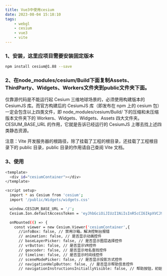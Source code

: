 ```yaml
---
title: Vue3中使用cesium
date: 2023-08-04 15:18:10
tags:
    - webgl
    - cesium
    - vue3
    - vite
---
```


### 1、安装，这里应项目需要安装固定版本

```bash
npm install cesium@1.88 --save
```

### 2、在node_modules/cesium/Build下面复制Assets、ThirdParty、Widgets、Workers文件夹到public文件夹下面。

仅靠源代码是不能运行起 Cesium 三维地球场景的，必须使用构建版本的 CesiumJS 库。而官方构建后的 CesiumJS 库（即发布在 npm 上的 cesium 包）一定会包含以上四类文件，即 node_modules/cesium/Build/ 下的压缩和未压缩版本文件夹下的 Workers、Widgets、Widgets、Assets 四大文件夹。
CESIUM_BASE_URL 的作用，它就是告诉已经运行的 CesiumJS 上哪去找上述四类静态资源。

注意：Vite 开发服务器的根路径，除了挂载了工程的根目录，还挂载了工程根目录下的 public 目录，public 目录的作用请自己查阅 Vite 文档。

### 3、使用

```bash
<template>
  <div id="cesiumContainer"></div>
</template>

<script setup>
  import * as Cesium from 'cesium';
  import '/public/Widgets/widgets.css'

  window.CESIUM_BASE_URL = '/';
  Cesium.Ion.defaultAccessToken = 'eyJhbGciOiJIUzI1NiIsInR5cCI6IkpXVCJ9.eyJqdGkiOiJmYmRjMWNhOC0zN2M1LTRkMTgtYjYwZi1lNzk2ZmY3ZTJkNjkiLCJpZCI6MTU4MjAyLCJpYXQiOjE2OTEwNDMxNjB9.sXxzlZHx1ju-HoMVFZU0tCnRiNtqPaYYm0dm6I3cOfk'

  onMounted(() => {
    const viewer = new Cesium.Viewer('cesiumContainer',{
      //infoBox: false, // 禁用沙箱，解决控制台报错
      // animation: false, // 是否显示动画控件
      // baseLayerPicker: false, // 是否显示图层选择控件
      // vrButton: false, // 是否显示VR控件
      // geocoder: false, // 是否显示地名查找控件
      // timeline: false, // 是否显示时间线控件
      // sceneModePicker: false, // 是否显示投影方式控件
      // navigationHelpButton: false, // 是否显示帮助信息控件
      // navigationInstructionsInitiallyVisible: false, // 帮助按钮，初始化的时候是否展开
```